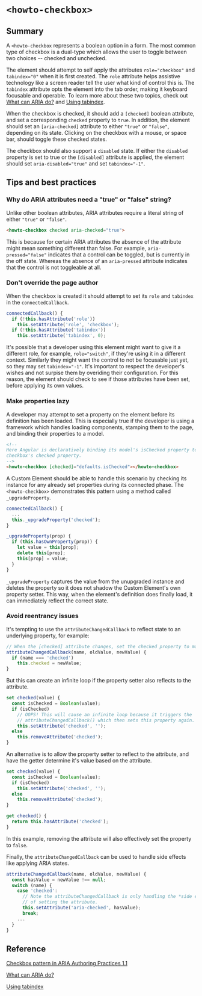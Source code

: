# `<howto-checkbox>`

## Summary

A `<howto-checkbox` represents a boolean option in a form. The most common type
of checkbox is a dual-type which allows the user to toggle between two
choices -- checked and unchecked.

The element should attempt to self apply the attributes `role="checkbox"` and
`tabindex="0"` when it is first created. The `role` attribute helps assistive
technology like a screen reader tell the user what kind of control this is.
The `tabindex` attribute opts the element into the tab order, making it keyboard
focusable and operable. To learn more about these two topics, check out
[What can ARIA do?][What can ARIA do?] and [Using tabindex][Using tabindex].

When the checkbox is checked, it should add a
`[checked]` boolean attribute, and set a corresponding `checked` property to
`true`. In addition, the element should set an `[aria-checked]` attribute to
either `"true"` or `"false"`, depending on its state. Clicking on the checkbox
with a mouse, or space bar, should toggle these checked states.

The checkbox should also support a `disabled` state. If either the
`disabled` property is set to true or the `[disabled]` attribute is applied, the
element should set `aria-disabled="true"` and set `tabindex="-1"`.

## Tips and best practices

### Why do ARIA attributes need a "true" or "false" string?

Unlike other boolean attributes, ARIA attributes require a literal string of
either `"true"` or `"false"`.

```html
<howto-checkbox checked aria-checked="true">
```

This is because for certain ARIA attributes the absence of the attribute might
mean something different than false. For example, `aria-pressed="false"`
indicates that a control can be toggled, but is currently in the off state.
Whereas the absence of an `aria-pressed` attribute indicates that the control is
not toggleable at all.

### Don't override the page author

When the checkbox is created it should attempt to set its `role` and `tabindex`
in the `connectedCallback`.

```js
connectedCallback() {
  if (!this.hasAttribute('role'))
    this.setAttribute('role', 'checkbox');
  if (!this.hasAttribute('tabindex'))
    this.setAttribute('tabindex', 0);
```

It's possible that a developer using this element might want to give it a
different role, for example, `role="switch"`, if they're using it in a different
context. Similarly they might want the control to not be focusable just yet, so
they may set `tabindex="-1"`. It's important to respect the developer's wishes
and not surpise them by overiding their configuration. For this reason, the
element should check to see if those attributes have been set, before applying
its own values.

### Make properties lazy

A developer may attempt to set a property on the element before its definition
has been loaded. This is especially true if the developer is using a framework
which handles loading components, stamping them to the page, and binding their
properties to a model.

```html
<!--
Here Angular is declaratively binding its model's isChecked property to the
checkbox's checked property.
-->
<howto-checkbox [checked]="defaults.isChecked"></howto-checkbox>
```

A Custom Element should be able to handle this scenario by checking its instance
for any already set properties during its connected phase. The
`<howto-checkbox>` demonstrates this pattern using a method called
`_upgradeProperty`.

```js
connectedCallback() {
  ...
  this._upgradeProperty('checked');
}

_upgradeProperty(prop) {
  if (this.hasOwnProperty(prop)) {
    let value = this[prop];
    delete this[prop];
    this[prop] = value;
  }
}
```

`_upgradeProperty` captures the value from the unupgraded instance and deletes
the property so it does not shadow the Custom Element's own property setter.
This way, when the element's definition does finally load, it can immediately
reflect the correct state.

### Avoid reentrancy issues

It's tempting to use the `attributeChangedCallback` to reflect state to an
underlying property, for example:

```js
// When the [checked] attribute changes, set the checked property to match.
attributeChangedCallback(name, oldValue, newValue) {
  if (name === 'checked')
    this.checked = newValue;
}
```

But this can create an infinite loop if the property setter also reflects to
the attribute.

```js
set checked(value) {
  const isChecked = Boolean(value);
  if (isChecked)
    // OOPS! This will cause an infinite loop because it triggers the
    // attributeChangedCallback() which then sets this property again.
    this.setAttribute('checked', '');
  else
    this.removeAttribute('checked');
}
```

An alternative is to allow the property setter to reflect to the attribute, and
have the getter determine it's value based on the attribute.

```js
set checked(value) {
  const isChecked = Boolean(value);
  if (isChecked)
    this.setAttribute('checked', '');
  else
    this.removeAttribute('checked');
}

get checked() {
  return this.hasAttribute('checked');
}
```

In this example, removing the attribute will also effectively set the property
to `false`.

Finally, the `attributeChangedCallback` can be used to handle side effects like
applying ARIA states.

```js
attributeChangedCallback(name, oldValue, newValue) {
  const hasValue = newValue !== null;
  switch (name) {
    case 'checked':
      // Note the attributeChangedCallback is only handling the *side effects*
      // of setting the attribute.
      this.setAttribute('aria-checked', hasValue);
      break;
    ...
  }
}
```


## Reference

[Checkbox pattern in ARIA Authoring Practices 1.1][Checkbox pattern in ARIA Authoring Practices 1.1]

[What can ARIA do?][What can ARIA do?]

[Using tabindex][Using tabindex]

[Checkbox pattern in ARIA Authoring Practices 1.1]: https://www.w3.org/TR/wai-aria-practices-1.1/#checkbox
[What can ARIA do?]: https://developers.google.com/web/fundamentals/accessibility/semantics-aria/#what_can_aria_do
[Using tabindex]: https://developers.google.com/web/fundamentals/accessibility/focus/using-tabindex
